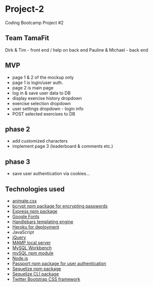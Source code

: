 # Project-2

Coding Bootcamp Project #2

## Team TamaFit

Dirk & Tim - front end / help on back end
Pauline & Michael - back end

## MVP

- page 1 & 2 of the mockup only
- page 1 is login/user auth.
- page 2 is main page
- log in & save user data to DB
- display exercise history dropdown
- exercise selection dropdown
- user settings dropdown - login info
- POST selected exercises to DB

## phase 2

- add customized characters
- implement page 3 (leaderboard & comments etc.)

## phase 3

- save user authentication via cookies...

## Technologies used

- [animate.css](https://github.com/daneden/animate.css/)
- [bcrypt npm package for encrypting passwords](https://www.npmjs.com/package/bcrypt)
- [Express npm package](https://www.npmjs.com/package/express)
- [Google Fonts](https://fonts.google.com/)
- [Handlebars templating engine](https://handlebarsjs.com/)
- [Heroku for deployment](https://www.heroku.com/)
- JavaScript
- [jQuery](http://jquery.com/)
- [MAMP local server](https://www.mamp.info/en/)
- [MySQL Workbench](https://www.mysql.com/products/workbench/)
- [mySQL npm module](https://www.npmjs.com/package/mysql)
- [Node.js](https://nodejs.org)
- [Passport npm package for user authentication](https://www.npmjs.com/package/passport)
- [Sequelize npm package](https://www.npmjs.com/package/sequelize)
- [Sequelize CLI package](https://www.npmjs.com/package/sequelize-cli)
- [Twitter Bootstrap CSS framework](http://getbootstrap.com/)
